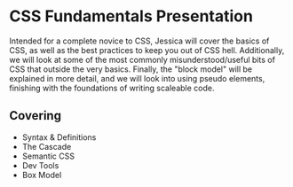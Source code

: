 # CSS Fundamentals Presentation

Intended for a complete novice to CSS, Jessica will cover the basics of CSS, as well as the best practices to keep you out of CSS hell. Additionally, we will look at some of the most commonly misunderstood/useful bits of CSS that outside the very basics. Finally, the "block model" will be explained in more detail, and we will look into using pseudo elements, finishing with the foundations of writing scaleable code.


## Covering

* Syntax & Definitions
* The Cascade
* Semantic CSS
* Dev Tools
* Box Model
